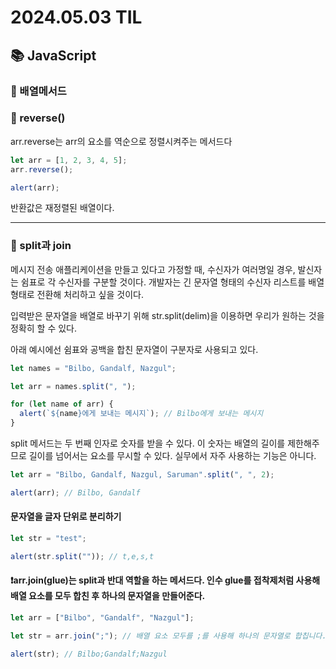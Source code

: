 # 2024.05.03 TIL

## 📚 JavaScript

### 🚨 배열메서드

### 🚨 reverse()

arr.reverse는 arr의 요소를 역순으로 정렬시켜주는 메서드다

```js
let arr = [1, 2, 3, 4, 5];
arr.reverse();

alert(arr);
```

반환값은 재정렬된 배열이다.

---

### 🚨 split과 join

메시지 전송 애플리케이션을 만들고 있다고 가정할 때, 수신자가 여러명일 경우, 발신자는 쉼표로 각 수신자를 구분할 것이다. 개발자는 긴 문자열 형태의 수신자 리스트를 배열 형태로 전환해 처리하고 싶을 것이다.

입력받은 문자열을 배열로 바꾸기 위해 str.split(delim)을 이용하면 우리가 원하는 것을 정확히 할 수 있다.

아래 예시에선 쉼표와 공백을 합친 문자열이 구분자로 사용되고 있다.

```js
let names = "Bilbo, Gandalf, Nazgul";

let arr = names.split(", ");

for (let name of arr) {
  alert(`${name}에게 보내는 메시지`); // Bilbo에게 보내는 메시지
}
```

split 메서드는 두 번째 인자로 숫자를 받을 수 있다. 이 숫자는 배열의 길이를 제한해주므로 길이를 넘어서는 요소를 무시할 수 있다. 실무에서 자주 사용하는 기능은 아니다.

```js
let arr = "Bilbo, Gandalf, Nazgul, Saruman".split(", ", 2);

alert(arr); // Bilbo, Gandalf
```

#### 문자열을 글자 단위로 분리하기

```js
let str = "test";

alert(str.split("")); // t,e,s,t
```

#### ❗️arr.join(glue)는 split과 반대 역할을 하는 메서드다. 인수 glue를 접착제처럼 사용해 배열 요소를 모두 합친 후 하나의 문자열을 만들어준다.

```js
let arr = ["Bilbo", "Gandalf", "Nazgul"];

let str = arr.join(";"); // 배열 요소 모두를 ;를 사용해 하나의 문자열로 합칩니다.

alert(str); // Bilbo;Gandalf;Nazgul
```
